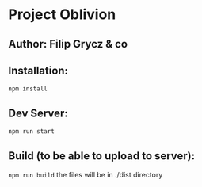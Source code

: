 # Project Oblivion
## Author: Filip Grycz & co

## Installation:
`npm install` 
## Dev Server:
`npm run start` 
## Build (to be able to upload to server):
`npm run build` 
the files will be in ./dist directory